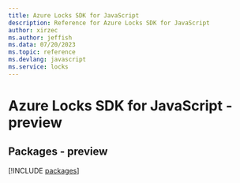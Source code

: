 ```yaml
---
title: Azure Locks SDK for JavaScript
description: Reference for Azure Locks SDK for JavaScript
author: xirzec
ms.author: jeffish
ms.data: 07/20/2023
ms.topic: reference
ms.devlang: javascript
ms.service: locks
---
```

# Azure Locks SDK for JavaScript - preview
## Packages - preview
[!INCLUDE [packages](locks-index.md)]